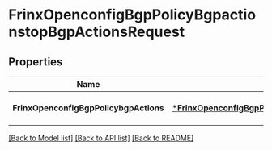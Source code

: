 # FrinxOpenconfigBgpPolicyBgpactionstopBgpActionsRequest

## Properties
Name | Type | Description | Notes
------------ | ------------- | ------------- | -------------
**FrinxOpenconfigBgpPolicybgpActions** | [***FrinxOpenconfigBgpPolicyBgpactionstopBgpActions**](frinx.openconfig.bgp.policy.bgpactionstop.BgpActions.md) |  | [optional] [default to null]

[[Back to Model list]](../README.md#documentation-for-models) [[Back to API list]](../README.md#documentation-for-api-endpoints) [[Back to README]](../README.md)


